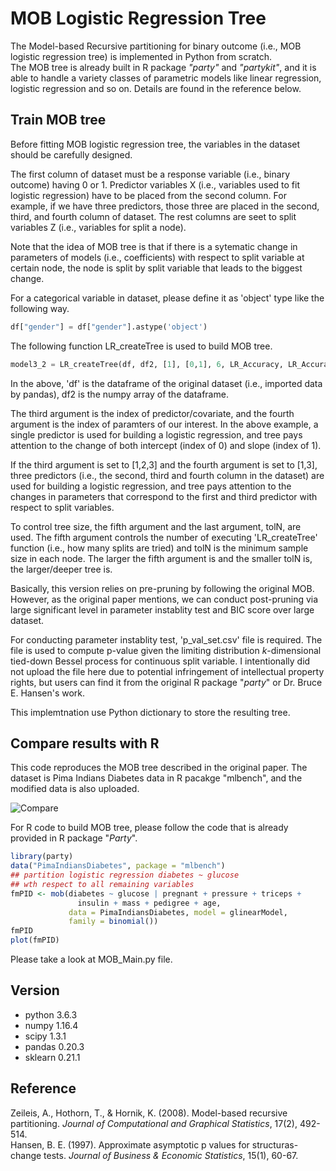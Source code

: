 # MOB Logistic Regression Tree

The Model-based Recursive partitioning for binary outcome (i.e., MOB logistic regression tree) is implemented in Python from scratch.   
The MOB tree is already built in R package *"party"* and *"partykit"*, and it is able to handle a variety classes of parametric models like linear regression, 
logistic regression and so on. Details are found in the reference below.

## Train MOB tree
Before fitting MOB logistic regression tree, the variables in the dataset should be carefully designed.   

The first column of dataset must be a response variable (i.e., binary outcome) having 0 or 1.
Predictor variables X (i.e., variables used to fit logistic regression) have to be placed from the second column. For example, if we have three predictors, those three are placed
in the second, third, and fourth column of dataset. The rest columns are seet to split variables Z (i.e., variables for split a node).   

Note that the idea of MOB tree is that if there is a sytematic change in parameters of models (i.e., coefficients) with respect to split variable at certain node, the node is split
by split variable that leads to the biggest change.   

For a categorical variable in dataset, please define it as 'object' type like the following way.   
```python
df["gender"] = df["gender"].astype('object')
```
The following function LR_createTree is used to build MOB tree.   
```python
model3_2 = LR_createTree(df, df2, [1], [0,1], 6, LR_Accuracy, LR_Accuracy, tolN = 40)
```   
In the above, 'df' is the dataframe of the original dataset (i.e., imported data by pandas), df2 is the numpy array of the dataframe.
   
The third argument is the index of predictor/covariate, and the fourth argument is the index of paramters of our interest. In the above example,
a single predictor is used for building a logistic regression, and tree pays attention to the change of both intercept (index of 0) and slope (index of 1).   

If the third argument is set to [1,2,3] and the fourth argument is set to [1,3], three predictors (i.e., the second, third and fourth column in the dataset) are used
for building a logistic regression, and tree pays attention to the changes in parameters that correspond to the first and third predictor with respect to split variables.

To control tree size, the fifth argument and the last argument, tolN, are used. The fifth argument controls the number of executing 'LR_createTree' function
(i.e., how many splits are tried) and tolN is the minimum sample size in each node. The larger the fifth argument is and the smaller tolN is, the larger/deeper tree is.  

Basically, this version relies on pre-pruning by following the original MOB. However, as the original paper mentions, we can conduct post-pruning via 
large significant level in parameter instablity test and BIC score over large dataset.

For conducting parameter instablity test, 'p_val_set.csv' file is required. The file is used to compute p-value given the limiting distribution *k*-dimensional tied-down Bessel process for continuous split variable. I intentionally did not upload the file here due to potential infringement of intellectual property rights, but users can find it from the original R package "*party*" or Dr. Bruce E. Hansen's work.

This implemtnation use Python dictionary to store the resulting tree.

## Compare results with R
This code reproduces the MOB tree described in the original paper. The dataset is Pima Indians Diabetes data in R pacakge "mlbench", and the modified data is also uploaded.  

![Compare](https://user-images.githubusercontent.com/69023373/89147894-bd9a5f00-d51d-11ea-8743-c894f7100a19.png)

For R code to build MOB tree, please follow the code that is already provided in R package "*Party*".

```r   
library(party)
data("PimaIndiansDiabetes", package = "mlbench")
## partition logistic regression diabetes ~ glucose 
## wth respect to all remaining variables
fmPID <- mob(diabetes ~ glucose | pregnant + pressure + triceps + 
               insulin + mass + pedigree + age,
             data = PimaIndiansDiabetes, model = glinearModel, 
             family = binomial())
fmPID
plot(fmPID)
```
Please take a look at MOB_Main.py file.

## Version
- python 3.6.3
- numpy 1.16.4
- scipy 1.3.1
- pandas 0.20.3
- sklearn 0.21.1

## Reference
Zeileis, A., Hothorn, T., & Hornik, K. (2008). Model-based recursive partitioning. *Journal of Computational and Graphical Statistics*, 17(2), 492-514.   
Hansen, B. E. (1997). Approximate asymptotic p values for structuras-change tests. *Journal of Business & Economic Statistics*, 15(1), 60-67.
